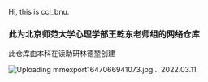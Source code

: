 Hi, this is ccl_bnu. 
### 此为北京师范大学心理学部王乾东老师组的网络仓库
此仓库由本科在读助研林德堃创建

![Uploading mmexport1647066941073.jpg…]()
2022.03.11
